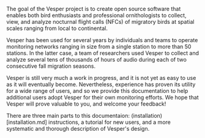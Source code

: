 The goal of the Vesper project is to create open source software that enables both bird enthusiasts and professional ornithologists to collect, view, and analyze nocturnal flight calls (NFCs) of migratory birds at spatial scales ranging from local to continental.

Vesper has been used for several years by individuals and teams to operate monitoring networks ranging in size from a single station to more than 50 stations. In the latter case, a team of researchers used Vesper to collect and analyze several tens of thousands of hours of audio during each of two consecutive fall migration seasons.

Vesper is still very much a work in progress, and it is not yet as easy to use as it will eventually become. Nevertheless, experience has proven its utility for a wide range of users, and so we provide this documentation to help additional users adopt Vesper for their own monitoring efforts. We hope that Vesper will prove valuable to you, and welcome your feedback!

There are three main parts to this documentaion: (installation)[installation.md] instructions, a tutorial for new users, and a more systematic and thorough description of Vesper's design.
